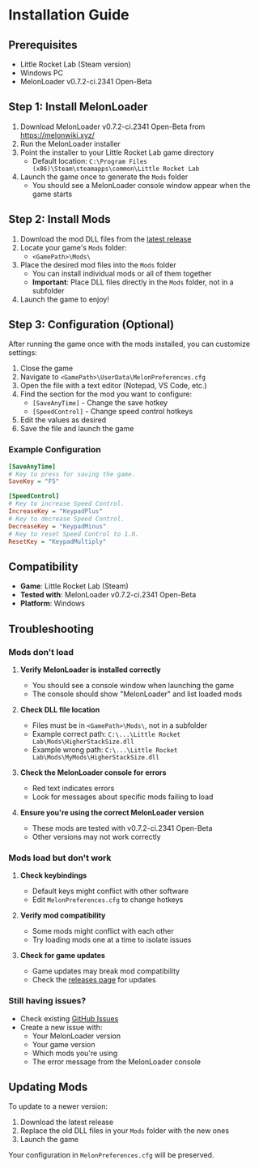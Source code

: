 # Installation Guide

## Prerequisites
- Little Rocket Lab (Steam version)
- Windows PC
- MelonLoader v0.7.2-ci.2341 Open-Beta

## Step 1: Install MelonLoader

1. Download MelonLoader v0.7.2-ci.2341 Open-Beta from https://melonwiki.xyz/
2. Run the MelonLoader installer
3. Point the installer to your Little Rocket Lab game directory
   - Default location: `C:\Program Files (x86)\Steam\steamapps\common\Little Rocket Lab`
4. Launch the game once to generate the `Mods` folder
   - You should see a MelonLoader console window appear when the game starts

## Step 2: Install Mods

1. Download the mod DLL files from the [latest release](https://github.com/OGMods/LittleRocketLabMods/releases/latest)
2. Locate your game's `Mods` folder:
   - `<GamePath>\Mods\`
3. Place the desired mod files into the `Mods` folder
   - You can install individual mods or all of them together
   - **Important**: Place DLL files directly in the `Mods` folder, not in a subfolder
4. Launch the game to enjoy!

## Step 3: Configuration (Optional)

After running the game once with the mods installed, you can customize settings:

1. Close the game
2. Navigate to `<GamePath>\UserData\MelonPreferences.cfg`
3. Open the file with a text editor (Notepad, VS Code, etc.)
4. Find the section for the mod you want to configure:
   - `[SaveAnyTime]` - Change the save hotkey
   - `[SpeedControl]` - Change speed control hotkeys
5. Edit the values as desired
6. Save the file and launch the game

### Example Configuration

```ini
[SaveAnyTime]
# Key to press for saving the game.
SaveKey = "F5"

[SpeedControl]
# Key to increase Speed Control.
IncreaseKey = "KeypadPlus"
# Key to decrease Speed Control.
DecreaseKey = "KeypadMinus"
# Key to reset Speed Control to 1.0.
ResetKey = "KeypadMultiply"
```

## Compatibility

- **Game**: Little Rocket Lab (Steam)
- **Tested with**: MelonLoader v0.7.2-ci.2341 Open-Beta
- **Platform**: Windows

## Troubleshooting

### Mods don't load

1. **Verify MelonLoader is installed correctly**
   - You should see a console window when launching the game
   - The console should show "MelonLoader" and list loaded mods

2. **Check DLL file location**
   - Files must be in `<GamePath>\Mods\`, not in a subfolder
   - Example correct path: `C:\...\Little Rocket Lab\Mods\HigherStackSize.dll`
   - Example wrong path: `C:\...\Little Rocket Lab\Mods\MyMods\HigherStackSize.dll`

3. **Check the MelonLoader console for errors**
   - Red text indicates errors
   - Look for messages about specific mods failing to load

4. **Ensure you're using the correct MelonLoader version**
   - These mods are tested with v0.7.2-ci.2341 Open-Beta
   - Other versions may not work correctly

### Mods load but don't work

1. **Check keybindings**
   - Default keys might conflict with other software
   - Edit `MelonPreferences.cfg` to change hotkeys

2. **Verify mod compatibility**
   - Some mods might conflict with each other
   - Try loading mods one at a time to isolate issues

3. **Check for game updates**
   - Game updates may break mod compatibility
   - Check the [releases page](https://github.com/OGMods/LittleRocketLabMods/releases) for updates

### Still having issues?

- Check existing [GitHub Issues](https://github.com/OGMods/LittleRocketLabMods/issues)
- Create a new issue with:
  - Your MelonLoader version
  - Your game version
  - Which mods you're using
  - The error message from the MelonLoader console

## Updating Mods

To update to a newer version:

1. Download the latest release
2. Replace the old DLL files in your `Mods` folder with the new ones
3. Launch the game

Your configuration in `MelonPreferences.cfg` will be preserved.